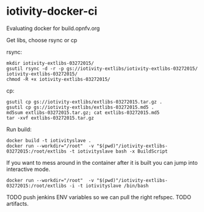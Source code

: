 # iotivity-docker-ci

Evaluating docker for build.opnfv.org

Get libs, choose rsync or cp

rsync:
```
mkdir iotivity-extlibs-03272015/
gsutil rsync -d -r -p gs://iotivity-extlibs/iotivity-extlibs-03272015/ iotivity-extlibs-03272015/
chmod -R +x iotivity-extlibs-03272015/
```

cp:
```
gsutil cp gs://iotivity-extlibs/extlibs-03272015.tar.gz .
gsutil cp gs://iotivity-extlibs/extlibs-03272015.md5 .
md5sum extlibs-03272015.tar.gz; cat extlibs-03272015.md5
tar -xvf extlibs-03272015.tar.gz
```

Run build:
```
docker build -t iotivityslave .
docker run --workdir="/root"  -v "$(pwd)"/iotivity-extlibs-03272015:/root/extlibs -t iotivityslave bash -x BuildScript
```

If you want to mess around in the container after it is built you can jump into interactive mode.
```
docker run --workdir="/root"  -v "$(pwd)"/iotivity-extlibs-03272015:/root/extlibs -i -t iotivityslave /bin/bash
```

TODO push jenkins ENV variables so we can pull the right refspec.
TODO artifacts.
